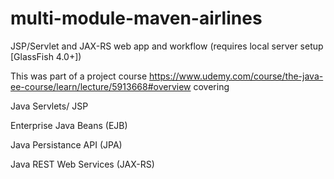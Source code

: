 # multi-module-maven-airlines
JSP/Servlet and JAX-RS web app and workflow (requires local server setup [GlassFish 4.0+]) 

This was part of a project course https://www.udemy.com/course/the-java-ee-course/learn/lecture/5913668#overview covering

Java Servlets/ JSP

Enterprise Java Beans (EJB)

Java Persistance API (JPA)

Java REST Web Services (JAX-RS)
